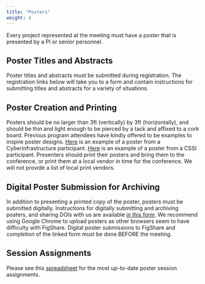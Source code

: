 ```yaml
---
title: "Posters"
weight: 4
---
```


Every project represented at the meeting must have a poster that is presented
by a PI or senior personnel.


## Poster Titles and Abstracts

Poster titles and abstracts must be submitted during registration.
The registration links below will take you to a form and contain instructions
for submitting titles and abstracts for a variety of situations.

## Poster Creation and Printing

Posters should be no larger than 3ft (vertically) by 3ft (horizontally), and
should be thin and light enough to be pierced by a tack and affixed to a
cork board.
Previous program attendees have kindly offered to be examples to inspire
poster designs.
[Here](https://doi.org/10.6084/m9.figshare.26801080.v1) is an example of a
poster from a Cyberinfrastructure participant.
[Here](https://doi.org/10.6084/m9.figshare.24107424.v1) is an example of a poster from a CSSI participant.
Presenters should print their posters and bring them to the conference, or
print them at a local vendor in time for the conference.
We will not provide a list of local print vendors.

## Digital Poster Submission for Archiving

In addition to presenting a printed copy of the poster,
posters must be submitted digitally.
Instructions for digitally submitting and archiving posters, and
sharing DOIs with us are available [in this form](https://docs.google.com/forms/d/e/1FAIpQLSd7Gy6FTH5BPS4UHxu50EMOSrNyyIFOKHm4hA93qkUgdvbAjg/viewform?usp=header).
We recommend using Google Chrome to upload posters as other browsers seem to
have difficulty with FigShare.
Digital poster submissions to FigShare and completion of the linked form
must be done BEFORE the meeting.

## Session Assignments

Please see this [spreadsheet](https://docs.google.com/spreadsheets/d/1i93oZSG5TXy_KMX9HN9DngYTCN54TODC/edit?usp=sharing&ouid=114065531190318461273&rtpof=true&sd=true) for the most up-to-date poster session 
assignments.